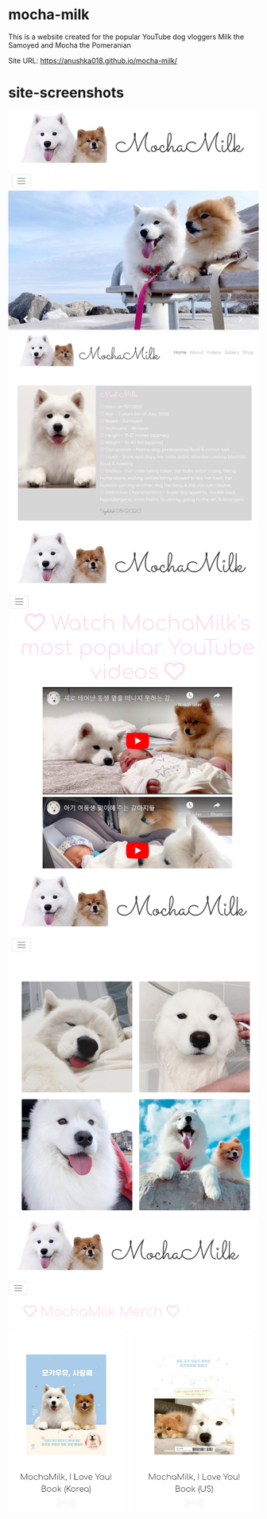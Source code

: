 # mocha-milk
This is a website created for the popular YouTube dog vloggers Milk the Samoyed and Mocha the Pomeranian

Site URL: https://anushka018.github.io/mocha-milk/

# site-screenshots

![](images/home.PNG)
![](images/about.PNG)
![](images/videos.PNG)
![](images/gallery.PNG)
![](images/shop.PNG)

